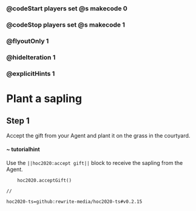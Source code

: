 ### @codeStart players set @s makecode 0
### @codeStop players set @s makecode 1

### @flyoutOnly 1
### @hideIteration 1
### @explicitHints 1

# Plant a sapling

## Step 1
Accept the gift from your Agent and plant it on the grass in the courtyard.

#### ~ tutorialhint 
Use the ``||hoc2020:accept gift||`` block to receive the sapling from the Agent.

```ghost
    hoc2020.acceptGift()
```
```template
//
```
```package
hoc2020-ts=github:rewrite-media/hoc2020-ts#v0.2.15
```